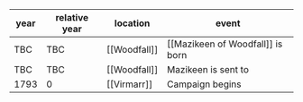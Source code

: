 |  year  | relative year |  location | event | 
| ------ | ------------- | --------- | ----- |
|  TBC | TBC | [[Woodfall]] | [[Mazikeen of Woodfall]] is born |
|  TBC | TBC | [[Woodfall]] | Mazikeen is sent to  |
| 1793 | 0 | [[Virmarr]] | Campaign begins |
